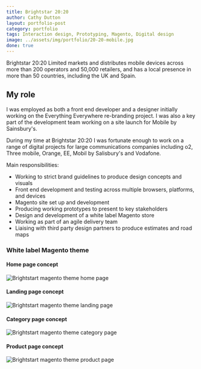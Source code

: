 ```yaml
---
title: Brightstar 20:20
author: Cathy Dutton
layout: portfolio-post
category: portfolio
tags: Interaction design, Prototyping, Magento, Digital design
image: ../assets/img/portfolio/20-20-mobile.jpg
done: true
---
```



<p class="highlight-quote">Brightstar 20:20 Limited markets and distributes mobile devices across more than 200 operators and 50,000 retailers, and has a local presence in more than 50 countries, including the UK and Spain.</p>

<h2 class="heading">My role</h2>
I was employed as both a front end developer and a designer initially working on the Everything Everywhere re-branding project. I was also a key part of the development team working on a site launch for Mobile by Sainsbury's.

During my time at Brightstar 20:20 I was fortunate enough to work on a range of digital projects for large communications companies including o2, Three mobile, Orange, EE, Mobil by Salisbury's and Vodafone.

<p>Main responsibilities:</p>

<ul>
    <li>Working to strict brand guidelines to produce design concepts and visuals</li>
    <li>Front end development and testing across multiple browsers, platforms, and devices</li>
    <li>Magento site set up and development</li>
    <li>Producing working prototypes to present to key stakeholders</li>
    <li>Design and development of a white label Magento store</li>
    <li>Working as part of an agile delivery team</li>
    <li>Liaising with third party design partners to produce estimates and road maps</li>
</ul>

<h3 class="heading">White label Magento theme</h3>

<section class="portfolio-images">
    <div class="portfolio-piece-wrapper">
    <h4>Home page concept</h4>
        <div class="portfolio-piece">
            <img src="../assets/img/portfolio/brightstar/home.jpg" class="portfolio-piece__img" alt="Brightstart magento theme home page">
        </div>
    </div>
    <div class="portfolio-piece-wrapper">
    <h4>Landing page concept</h4>
        <div class="portfolio-piece">
            <img src="../assets/img/portfolio/brightstar/landing.jpg" class="portfolio-piece__img" alt="Brightstart magento theme landing page">
        </div>
    </div>
</section>

<section class="portfolio-images">
    <div class="portfolio-piece-wrapper">
    <h4>Category page concept</h4>
        <div class="portfolio-piece">
            <img src="../assets/img/portfolio/brightstar/category.jpg" class="portfolio-piece__img" alt="Brightstart magento theme category page">
        </div>
    </div>
    <div class="portfolio-piece-wrapper">
    <h4>Product page concept</h4>
        <div class="portfolio-piece">
            <img src="../assets/img/portfolio/brightstar/product.jpg" class="portfolio-piece__img" alt="Brightstart magento theme product page">
        </div>
    </div>
</section>
